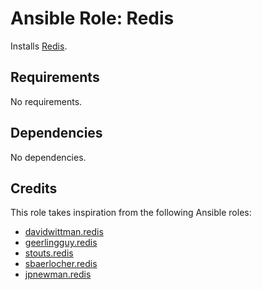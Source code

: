 # Ansible Role: Redis

Installs [Redis](https://redis.io/).

## Requirements

No requirements.

## Dependencies

No dependencies.

## Credits

This role takes inspiration from the following Ansible roles:

- [davidwittman.redis](https://github.com/DavidWittman/ansible-redis)
- [geerlingguy.redis](https://github.com/geerlingguy/ansible-role-redis)
- [stouts.redis](https://github.com/Stouts/Stouts.redis)
- [sbaerlocher.redis](https://github.com/sbaerlocher/ansible.redis)
- [jpnewman.redis](https://github.com/jpnewman/ansible-role-redis)

